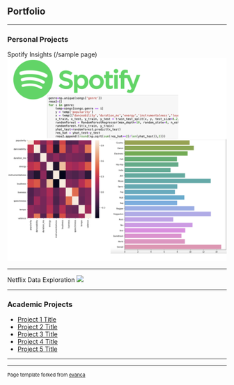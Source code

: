 ## Portfolio

---

### Personal Projects

Spotify Insights (/sample page)
<img src="Spotify Porject thumbnail.png?raw=true"/>

---
Netflix Data Exploration
<img src="images/dummy_thumbnail.jpg?raw=true"/>

---


### Academic Projects

- [Project 1 Title](http://example.com/)
- [Project 2 Title](http://example.com/)
- [Project 3 Title](http://example.com/)
- [Project 4 Title](http://example.com/)
- [Project 5 Title](http://example.com/)

---




---
<p style="font-size:11px">Page template forked from <a href="https://github.com/evanca/quick-portfolio">evanca</a></p>
<!-- Remove above link if you don't want to attibute -->
